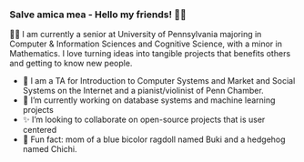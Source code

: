 ### Salve amica mea - Hello my friends! 👋🏻

👩‍💻 I am currently a senior at University of Pennsylvania majoring in Computer & Information Sciences and Cognitive Science, with a minor in Mathematics. I love turning ideas into tangible projects that benefits others and getting to know new people.

- 🔭 I am a TA for Introduction to Computer Systems and Market and Social Systems on the Internet and a pianist/violinist of Penn Chamber.
- 💬 I’m currently working on database systems and machine learning projects
- ✨ I’m looking to collaborate on open-source projects that is user centered
- 🦔 Fun fact: mom of a blue bicolor ragdoll named Buki and a hedgehog named Chichi. 

<!--
**yjyolandeyan/yjyolandeyan** is a ✨ _special_ ✨ repository because its `README.md` (this file) appears on your GitHub profile.

Here are some ideas to get you started:

- 🔭 I’m currently working on ...
- 🌱 I’m currently learning ...
- 👯 I’m looking to collaborate on ...
- 🤔 I’m looking for help with ...
- 💬 Ask me about ...
- 📫 How to reach me: ...
- 😄 Pronouns: ...
- ⚡ Fun fact: ...
-->
